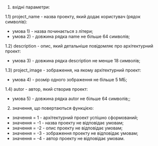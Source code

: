 
1) вхідні параметри:

1.1) project_name - назва проекту, який додає користувач (рядок символів):
- умова 1) - назва починається з літери;
- умова 2) - довжина рядка name не більше 64 символів;

1.2) description - опис, який детальніше повідомляє про архітектурний проект:
- умова 3) - довжина рядка description не менше 18 символів;

1.3) project_image - зображення, на якому архітектурний проект:
- умова 4) - розмір одного зображення не більше 5 МБ;

1.4) autor - автор, який створив проект:
- умова 5) - довжина рядка autor не більше 64 символів;;

2) значення, що повертаються функцією:
- значення = 1 - архітектурний проект успішно сформований;
- значення = -1 - назва проекту не відповідає умовам;
- значення = -2 - опис проекту не відповідає умовам;
- значення = -3 - зображення проекту не відповідає умовам;
- значення = -4 - автор проекту не відповідає умовам.
